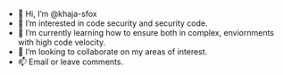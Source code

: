 - 👋 Hi, I’m @khaja-sfox
- 👀 I’m interested in code security and security code.
- 🌱 I’m currently learning how to ensure both in complex, enviornments with high code velocity.
- 💞️ I’m looking to collaborate on my areas of interest.
- 📫 Email or leave comments.

<!---
khaja-sfox/khaja-sfox is a ✨ special ✨ repository because its `README.md` (this file) appears on your GitHub profile.
You can click the Preview link to take a look at your changes.
--->
